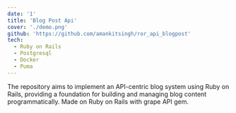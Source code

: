 ```yaml
---
date: '1'
title: 'Blog Post Api'
cover: './demo.png'
github: 'https://github.com/amankitsingh/ror_api_blogpost'
tech:
  - Ruby on Rails
  - Postgresql
  - Docker
  - Puma
---
```


The repository aims to implement an API-centric blog system using Ruby on Rails, providing a foundation for building and managing blog content programmatically. Made on Ruby on Rails with grape API gem.
